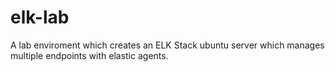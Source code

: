# elk-lab
A lab enviroment which creates an ELK Stack ubuntu server which manages multiple endpoints with elastic agents.
